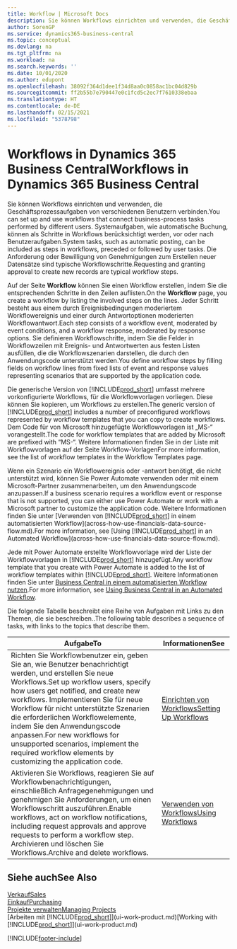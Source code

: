 ```yaml
---
title: Workflow | Microsoft Docs
description: Sie können Workflows einrichten und verwenden, die Geschäftsprozessaufgaben von verschiedenen Benutzern verbinden. Systemaufgaben, wie automatische Buchung, können als Schritte in Workflows berücksichtigt werden, vor oder nach Benutzeraufgaben. Die Anforderung oder Bewilligung von Genehmigungen zum Erstellen neuer Datensätze sind typische Workflowschritte.
author: SorenGP
ms.service: dynamics365-business-central
ms.topic: conceptual
ms.devlang: na
ms.tgt_pltfrm: na
ms.workload: na
ms.search.keywords: ''
ms.date: 10/01/2020
ms.author: edupont
ms.openlocfilehash: 38092f364d1dee1f34d8aa0c0858ac1bc04d829b
ms.sourcegitcommit: ff2b55b7e790447e0c1fcd5c2ec7f7610338ebaa
ms.translationtype: HT
ms.contentlocale: de-DE
ms.lasthandoff: 02/15/2021
ms.locfileid: "5378798"
---
```

# <a name="workflows-in-dynamics-365-business-central"></a><span data-ttu-id="b6f7f-105">Workflows in Dynamics 365 Business Central</span><span class="sxs-lookup"><span data-stu-id="b6f7f-105">Workflows in Dynamics 365 Business Central</span></span>

<span data-ttu-id="b6f7f-106">Sie können Workflows einrichten und verwenden, die Geschäftsprozessaufgaben von verschiedenen Benutzern verbinden.</span><span class="sxs-lookup"><span data-stu-id="b6f7f-106">You can set up and use workflows that connect business-process tasks performed by different users.</span></span> <span data-ttu-id="b6f7f-107">Systemaufgaben, wie automatische Buchung, können als Schritte in Workflows berücksichtigt werden, vor oder nach Benutzeraufgaben.</span><span class="sxs-lookup"><span data-stu-id="b6f7f-107">System tasks, such as automatic posting, can be included as steps in workflows, preceded or followed by user tasks.</span></span> <span data-ttu-id="b6f7f-108">Die Anforderung oder Bewilligung von Genehmigungen zum Erstellen neuer Datensätze sind typische Workflowschritte.</span><span class="sxs-lookup"><span data-stu-id="b6f7f-108">Requesting and granting approval to create new records are typical workflow steps.</span></span>  

 <span data-ttu-id="b6f7f-109">Auf der Seite **Workflow** können Sie einen Workflow erstellen, indem Sie die entsprechenden Schritte in den Zeilen auflisten.</span><span class="sxs-lookup"><span data-stu-id="b6f7f-109">On the **Workflow** page, you create a workflow by listing the involved steps on the lines.</span></span> <span data-ttu-id="b6f7f-110">Jeder Schritt besteht aus einem durch Ereignisbedingungen moderiertem Workflowereignis und einer durch Antwortoptionen moderierten Workflowantwort.</span><span class="sxs-lookup"><span data-stu-id="b6f7f-110">Each step consists of a workflow event, moderated by event conditions, and a workflow response, moderated by response options.</span></span> <span data-ttu-id="b6f7f-111">Sie definieren Workflowschritte, indem Sie die Felder in Workflowzeilen mit Ereignis- und Antwortwerten aus festen Listen ausfüllen, die die Workflowszenarien darstellen, die durch den Anwendungscode unterstützt werden.</span><span class="sxs-lookup"><span data-stu-id="b6f7f-111">You define workflow steps by filling fields on workflow lines from fixed lists of event and response values representing scenarios that are supported by the application code.</span></span>  

 <span data-ttu-id="b6f7f-112">Die generische Version von [!INCLUDE[prod_short](includes/prod_short.md)] umfasst mehrere vorkonfigurierte Workflows, für die Workflowvorlagen vorliegen. Diese können Sie kopieren, um Workflows zu erstellen.</span><span class="sxs-lookup"><span data-stu-id="b6f7f-112">The generic version of [!INCLUDE[prod_short](includes/prod_short.md)] includes a number of preconfigured workflows represented by workflow templates that you can copy to create workflows.</span></span> <span data-ttu-id="b6f7f-113">Dem Code für von Microsoft hinzugefügte Workflowvorlagen ist „MS-“ vorangestellt.</span><span class="sxs-lookup"><span data-stu-id="b6f7f-113">The code for workflow templates that are added by Microsoft are prefixed with “MS-“.</span></span> <span data-ttu-id="b6f7f-114">Weitere Informationen finden Sie in der Liste mit Workflowvorlagen auf der Seite Workflow-Vorlagen</span><span class="sxs-lookup"><span data-stu-id="b6f7f-114">For more information, see the list of workflow templates in the Workflow Templates page.</span></span>  

 <span data-ttu-id="b6f7f-115">Wenn ein Szenario ein Workflowereignis oder -antwort benötigt, die nicht unterstützt wird, können Sie Power Automate verwenden oder mit einem Microsoft-Partner zusammenarbeiten, um den Anwendungscode anzupassen.</span><span class="sxs-lookup"><span data-stu-id="b6f7f-115">If a business scenario requires a workflow event or response that is not supported, you can either use Power Automate or work with a Microsoft partner to customize the application code.</span></span> <span data-ttu-id="b6f7f-116">Weitere Informationen finden Sie unter [Verwenden von [!INCLUDE[prod_short](includes/prod_short.md)] in einem automatisierten Workflow](across-how-use-financials-data-source-flow.md).</span><span class="sxs-lookup"><span data-stu-id="b6f7f-116">For more information, see [Using [!INCLUDE[prod_short](includes/prod_short.md)] in an Automated Workflow](across-how-use-financials-data-source-flow.md).</span></span>

<span data-ttu-id="b6f7f-117">Jede mit Power Automate erstellte Workflowvorlage wird der Liste der Workflowvorlagen in [!INCLUDE[prod_short](includes/prod_short.md)] hinzugefügt.</span><span class="sxs-lookup"><span data-stu-id="b6f7f-117">Any workflow template that you create with Power Automate is added to the list of workflow templates within [!INCLUDE[prod_short](includes/prod_short.md)].</span></span> <span data-ttu-id="b6f7f-118">Weitere Informationen finden Sie unter [Business Central in einem automatisierten Workflow nutzen](across-how-use-financials-data-source-flow.md).</span><span class="sxs-lookup"><span data-stu-id="b6f7f-118">For more information, see [Using Business Central in an Automated Workflow](across-how-use-financials-data-source-flow.md).</span></span>  

 <span data-ttu-id="b6f7f-119">Die folgende Tabelle beschreibt eine Reihe von Aufgaben mit Links zu den Themen, die sie beschreiben..</span><span class="sxs-lookup"><span data-stu-id="b6f7f-119">The following table describes a sequence of tasks, with links to the topics that describe them.</span></span>  

|<span data-ttu-id="b6f7f-120">**Aufgabe**</span><span class="sxs-lookup"><span data-stu-id="b6f7f-120">**To**</span></span>|<span data-ttu-id="b6f7f-121">**Informationen**</span><span class="sxs-lookup"><span data-stu-id="b6f7f-121">**See**</span></span>|  
|------------|-------------|  
|<span data-ttu-id="b6f7f-122">Richten Sie Workflowbenutzer ein, geben Sie an, wie Benutzer benachrichtigt werden, und erstellen Sie neue Workflows.</span><span class="sxs-lookup"><span data-stu-id="b6f7f-122">Set up workflow users, specify how users get notified, and create new workflows.</span></span> <span data-ttu-id="b6f7f-123">Implementieren Sie für neue Workflow für nicht unterstützte Szenarien die erforderlichen Workflowelemente, indem Sie den Anwendungscode anpassen.</span><span class="sxs-lookup"><span data-stu-id="b6f7f-123">For new workflows for unsupported scenarios, implement the required workflow elements by customizing the application code.</span></span>|[<span data-ttu-id="b6f7f-124">Einrichten von Workflows</span><span class="sxs-lookup"><span data-stu-id="b6f7f-124">Setting Up Workflows</span></span>](across-set-up-workflows.md)|  
|<span data-ttu-id="b6f7f-125">Aktivieren Sie Workflows, reagieren Sie auf Workflowbenachrichtigungen, einschließlich Anfragegenehmigungen und genehmigen Sie Anforderungen, um einen Workflowschritt auszuführen.</span><span class="sxs-lookup"><span data-stu-id="b6f7f-125">Enable workflows, act on workflow notifications, including request approvals and approve requests to perform a workflow step.</span></span> <span data-ttu-id="b6f7f-126">Archivieren und löschen Sie Workflows.</span><span class="sxs-lookup"><span data-stu-id="b6f7f-126">Archive and delete workflows.</span></span>|[<span data-ttu-id="b6f7f-127">Verwenden von Workflows</span><span class="sxs-lookup"><span data-stu-id="b6f7f-127">Using Workflows</span></span>](across-use-workflows.md)|  

## <a name="see-also"></a><span data-ttu-id="b6f7f-128">Siehe auch</span><span class="sxs-lookup"><span data-stu-id="b6f7f-128">See Also</span></span>

[<span data-ttu-id="b6f7f-129">Verkauf</span><span class="sxs-lookup"><span data-stu-id="b6f7f-129">Sales</span></span>](sales-manage-sales.md)  
[<span data-ttu-id="b6f7f-130">Einkauf</span><span class="sxs-lookup"><span data-stu-id="b6f7f-130">Purchasing</span></span>](purchasing-manage-purchasing.md)  
[<span data-ttu-id="b6f7f-131">Projekte verwalten</span><span class="sxs-lookup"><span data-stu-id="b6f7f-131">Managing Projects</span></span>](projects-manage-projects.md)  
<span data-ttu-id="b6f7f-132">[Arbeiten mit [!INCLUDE[prod_short](includes/prod_short.md)]](ui-work-product.md)</span><span class="sxs-lookup"><span data-stu-id="b6f7f-132">[Working with [!INCLUDE[prod_short](includes/prod_short.md)]](ui-work-product.md)</span></span>  


[!INCLUDE[footer-include](includes/footer-banner.md)]